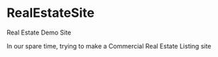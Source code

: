 # RealEstateSite
Real Estate Demo Site

In our spare time, trying to make a Commercial Real Estate Listing site
